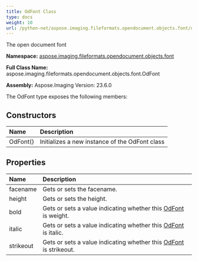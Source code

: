 ```yaml
---
title: OdFont Class
type: docs
weight: 10
url: /python-net/aspose.imaging.fileformats.opendocument.objects.font/odfont/
---
```


The open document font

**Namespace:** [aspose.imaging.fileformats.opendocument.objects.font](/imaging/python-net/aspose.imaging.fileformats.opendocument.objects.font/)

**Full Class Name:** aspose.imaging.fileformats.opendocument.objects.font.OdFont

**Assembly:**  Aspose.Imaging Version: 23.6.0

The OdFont type exposes the following members:
## **Constructors**
|**Name**|**Description**|
| :- | :- |
|OdFont()|Initializes a new instance of the OdFont class|
## **Properties**
|**Name**|**Description**|
| :- | :- |
|facename|Gets or sets the facename.|
|height|Gets or sets the height.|
|bold|Gets or sets a value indicating whether this [OdFont](/imaging/python-net/aspose.imaging.fileformats.opendocument.objects.font/odfont/) is weight.|
|italic|Gets or sets a value indicating whether this [OdFont](/imaging/python-net/aspose.imaging.fileformats.opendocument.objects.font/odfont/) is italic.|
|strikeout|Gets or sets a value indicating whether this [OdFont](/imaging/python-net/aspose.imaging.fileformats.opendocument.objects.font/odfont/) is strikeout.|
